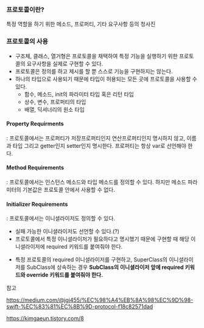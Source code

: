 ### 프로토콜이란? 

특정 역할을 하기 위한 메소드, 프로퍼티, 기타 요구사항 등의 청사진



### 프로토콜의 사용 

+ 구조체, 클래스, 열거형은 프로토콜을 채택하여 특정 기능을 실행하기 위한 프로토콜의 요구사항을 실제로 구현할 수 있다. 
+ 프로토콜은 정의를 하고 제시를 할 뿐 스스로 기능을 구현하지는 않는다. 
+ 하나의 타입으로 사용되기 때문에 타입이 허용되는 모든 곳에 프로토콜을 사용할 수 있다. 
  + 함수, 메소드, init의 파라미터 타입 혹은 리턴 타입
  + 상수, 변수, 프로퍼티의 타입
  + 배열, 딕셔너리의 원소 타입



#### Property Requirments

: 프로토콜에서는 프로퍼티가 저장프로퍼티인지 연산프로퍼티인지 명시하지 않고, 이름과 타입 그리고 getter인지 setter인지 명시한다. 프로퍼티는 항상 var로 선언해야 한다. 

#### Method Requirements

: 프로토콜에서는 인스턴스 메소드와 타입 메소드를 정의할 수 있다. 하지만 메소드 파라미터의 기본값은 프로토콜 안에서 사용할 수 없다. 

#### Initializer Requirements

: 프로토콜에서는 이니셜라이저도 정의할 수 있다. 

+ 실패 가능한 이니셜라이저도 선언할 수 있다.(?)
+ 프로토콜에서 특정 이니셜라이저가 필요하다고 명시했기 때문에 구현할 때 해당 이니셜라이저에 required 키워드를 붙여줘야 한다. 

- 특정 프로토콜의 required 이니셜라이저를 구현하고, SuperClass의 이니셜라이저를 SubClass에 상속하는 경우 **SubClass의 이니셜라이저 앞에 required 키워드와 override 키워드를 붙여줘야 한다.**









참고

https://medium.com/@jgj455/%EC%98%A4%EB%8A%98%EC%9D%98-swift-%EC%83%81%EC%8B%9D-protocol-f18c82571dad

https://kimgaeun.tistory.com/8